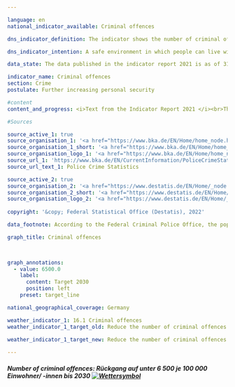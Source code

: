 ```yaml
---

language: en    
national_indicator_available: Criminal offences    

dns_indicator_definition: The indicator shows the number of criminal offences reported to the police per 100,000 inhabitants.    

dns_indicator_intention: A safe environment in which people can live without fear of lawlessness and crime is an essential prerequisite for sustainable development. The target is therefore to bring the number of recorded criminal offences per 100,000 inhabitants down to less than 6,500 by 2030.    

data_state: The data published in the indicator report 2021 is as of 31.12.2020. The data shown on the DNS-Online-Platform is updated regularly, so that more current data may be available online than published in the indicator report 2021.    

indicator_name: Criminal offences    
section: Crime    
postulate: Further increasing personal security    

#content     
content_and_progress: <i>Text from the Indicator Report 2021 </i><br>The indicator covers all criminal offences recorded in the Police Crime Statistics. These are criminal offences reported to and fully processed by the police, except offences against the security of the state, traffic offences and administrative offences.<br>Criminal offences committed outside the Federal Republic of Germany are not included, nor are offences that are not within the remit of the police, such as financial and tax offences, or are reported directly to and processed by the public prosecution office, such as offences relating to false testimony in court.<br>The Police Crime Statistics publications are compiled annually based on the data available from the Land Criminal Police Offices and the Federal Criminal Police Office. To calculate the number of criminal offences per 100,000 inhabitants, (extrapolated) population figures based on the 2011 census are used for the entire time series. This methodology allows comparisons over time to be made from 1993 onwards. It should be noted that this results in discrepancies in relation to the Police Crime Statistics data published prior to 2013.<br>Changes in the Police Crime Statistics do not always reflect actual changes, as the statistics cover only that proportion of criminal activity that officially comes to the attention of the police. Since there is no statistical data on offences which go unreported, such crimes cannot be reflected in the Police Crime Statistics. However, the proportion of reported versus unreported crime was investigated in 2012 and 2017 by means of the German Victim Survey. For the offences dealt with in the survey, no statistically significant change in reporting rates was found between 2012 and 2017.<br>The number of offences was 6,548 per 100,000 inhabitants in 2019. If the trend seen in recent years continues, the target value of fewer than 6,500 offences set for 2030 will be achieved. The indicator fell by 21.6% between 1993 and 2019. This trajectory, however, has not been continuous. For instance, it increased from 2000 to 2004, before entering a slight decline which continued until 2010. The large number of people who entered Germany as refugees and asylum-seekers from 2015 on is also reflected in the Police Crime Statistics, with violation of the legislation concerning foreigners (e.g. illegal entry) soaring by 211.8% in 2016 compared with 2014. Such offences had fallen drastically by 2019, though, when they made up only 3% of all criminal offences. Even when violations of the legislation concerning foreigners are accounted for, the total number of criminal offences registered by the police was lower in 2019 than in previous years.<br>In 2019, the total number of criminal offences registered by the police was 5.4 million. Of these, 1.6% involved domestic burglary, 15.3% involved fraud and 2.4% involved dangerous and serious bodily injury. Between 2014 and 2019, the incidence of domestic burglary fell by 42.7% and fraud fell by 14%, while cases of dangerous and serious bodily injury rose by 5.8%. The success rate for solving cases was 57.5% of all offences registered by the police in 2019, roughly the same as in the previous year. There were significant differences, however, depending on the type of criminal offence. For domestic burglary, for example, the rate of cases solved was only 17.4%. By contrast, 66.6% of fraud offences and 82.9% of cases of serious and grievous bodily harm cases were cleared up. The comparatively low success rate for domestic burglary is related to a high rate of reporting combined with the comparatively infrequent existence of solid leads pointing to the perpetrators. This is in sharp contrast to cases of fraud and bodily injury. These crimes have high clear-up rates because, in most cases, the identity of the suspect becomes known to the police as the crime is reported.    

#Sources    

source_active_1: true
source_organisation_1: '<a href="https://www.bka.de/EN/Home/home_node.html">Federal Criminal Police Office</a>'
source_organisation_1_short: '<a href="https://www.bka.de/EN/Home/home_node.html">Federal Criminal Police Office</a>'
source_organisation_logo_1: '<a href="https://www.bka.de/EN/Home/home_node.html"><img src="ttps://g205sdgs.github.io/sdg-indicators/public/logosEn/bka.png" alt="Federal Criminal Police Office" title=" Click here to visit the homepage of the organizationFederal Criminal Police Office" style="height:60px; width:148px; border: transparent"/></a>'
source_url_1: 'https://www.bka.de/EN/CurrentInformation/PoliceCrimeStatistics/policecrimestatistics_node.html'
source_url_text_1: Police Crime Statistics

source_active_2: true
source_organisation_2: '<a href="https://www.destatis.de/EN/Home/_node.html">Federal Statistical Office</a>'
source_organisation_2_short: '<a href="https://www.destatis.de/EN/Home/_node.html">Federal Statistical Office</a>'
source_organisation_logo_2: '<a href="https://www.destatis.de/EN/Home/_node.html"><img src="ttps://g205sdgs.github.io/sdg-indicators/public/logosEn/destatis.png" alt="Federal Statistical Office" title=" Click here to visit the homepage of the organizationFederal Statistical Office" style="height:60px; width:148px; border: transparent"/></a>'
    
copyright: '&copy; Federal Statistical Office (Destatis), 2022'    

data_footnote: According to the Federal Criminal Police Office, the population numbers relate to the previous year.    

graph_title: Criminal offences    

    

graph_annotations:
  - value: 6500.0
    label:
      content: Target 2030
      position: left
    preset: target_line    

national_geographical_coverage: Germany    

weather_indicator_1: 16.1 Criminal offences
weather_indicator_1_target_old: Reduce the number of criminal offences re-corded per 100,000 inhabitants to less than 7,000 by 2030

weather_indicator_1_target_new: Reduce the number of criminal offences re-corded per 100,000 inhabitants to less than 6,500 by 2030
    
---
```



<div>
  <div class="my-header">
    <h5>Number of criminal offences: Rückgang auf unter 6 500 je 100&nbsp;000 Einwohner/ -innen bis 2030
      <a href="www.dnsUpgradeEnvironment.github.io/dns-indicators/en/status"><img src="https://g205sdgs.github.io/sdg-indicators/public/Wettersymbole/Sonne.png" title="Text will follow soon" alt="Wettersymbol"/>
      </a>
    </h5>
  </div>
  <div class="my-header-note">
  </div>
</div>